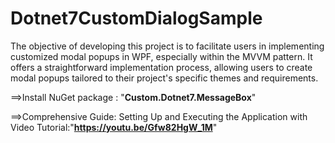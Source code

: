 # Dotnet7CustomDialogSample
The objective of developing this project is to facilitate users in implementing customized modal popups in WPF,  especially within the MVVM pattern. It offers a straightforward implementation process, allowing users to create modal popups  tailored to their project's specific themes and requirements.

==>Install NuGet package : "**Custom.Dotnet7.MessageBox**" 

==>Comprehensive Guide: Setting Up and Executing the Application with Video Tutorial:"**https://youtu.be/Gfw82HgW_1M**"

